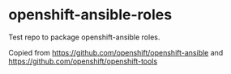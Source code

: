 # openshift-ansible-roles

Test repo to package openshift-ansible roles.

Copied from https://github.com/openshift/openshift-ansible and https://github.com/openshift/openshift-tools
